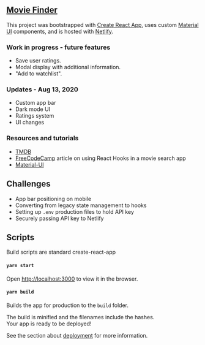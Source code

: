 ## [Movie Finder](https://super-movie-finder.netlify.app/)

This project was bootstrapped with [Create React App](https://github.com/facebook/create-react-app), uses custom [Material UI](https://material-ui.com/) components, and is hosted with [Netlify](https://www.netlify.com/).

### Work in progress - future features
- Save user ratings.
- Modal display with additional information.
- "Add to watchlist". 

### Updates - Aug 13, 2020
- Custom app bar
- Dark mode UI 
- Ratings system
- UI changes

### Resources and tutorials
- [TMDB](https://developers.themoviedb.org/3/getting-started/images)
- [FreeCodeCamp](https://www.freecodecamp.org/news/how-to-build-a-movie-search-app-using-react-hooks-24eb72ddfaf7/) article on using React Hooks in a movie search app
- [Material-UI](https://material-ui.com/)

## Challenges
- App bar positioning on mobile
- Converting from legacy state management to hooks
- Setting up ```.env``` production files to hold API key
- Securely passing API key to Netlify 

## Scripts

Build scripts are standard create-react-app

#### `yarn start`

Open [http://localhost:3000](http://localhost:3000) to view it in the browser.

#### `yarn build`

Builds the app for production to the `build` folder.<br />

The build is minified and the filenames include the hashes.<br />
Your app is ready to be deployed!

See the section about [deployment](https://facebook.github.io/create-react-app/docs/deployment) for more information.
